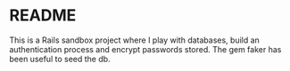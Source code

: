 # README

This is a Rails sandbox project where I play with databases, build an authentication process and encrypt passwords stored.
The gem faker has been useful to seed the db.
